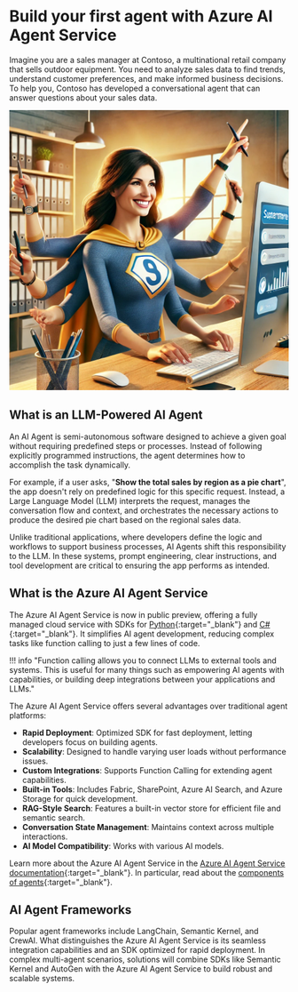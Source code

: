 # Build your first agent with Azure AI Agent Service

Imagine you are a sales manager at Contoso, a multinational retail company that sells outdoor equipment. You need to analyze sales data to find trends, understand customer preferences, and make informed business decisions. To help you, Contoso has developed a conversational agent that can answer questions about your sales data.

![Contoso Sales Analysis Agent](media/persona.png)

## What is an LLM-Powered AI Agent

An AI Agent is semi-autonomous software designed to achieve a given goal without requiring predefined steps or processes. Instead of following explicitly programmed instructions, the agent determines how to accomplish the task dynamically.

For example, if a user asks, "**Show the total sales by region as a pie chart**", the app doesn't rely on predefined logic for this specific request. Instead, a Large Language Model (LLM) interprets the request, manages the conversation flow and context, and orchestrates the necessary actions to produce the desired pie chart based on the regional sales data.

Unlike traditional applications, where developers define the logic and workflows to support business processes, AI Agents shift this responsibility to the LLM. In these systems, prompt engineering, clear instructions, and tool development are critical to ensuring the app performs as intended.

## What is the Azure AI Agent Service

The Azure AI Agent Service is now in public preview, offering a fully managed cloud service with SDKs for [Python](https://learn.microsoft.com/azure/ai-services/agents/quickstart?pivots=programming-language-python-azure){:target="_blank"} and [C#](https://learn.microsoft.com/azure/ai-services/agents/quickstart?pivots=programming-language-csharp){:target="_blank"}. It simplifies AI agent development, reducing complex tasks like function calling to just a few lines of code.

!!! info "Function calling allows you to connect LLMs to external tools and systems. This is useful for many things such as empowering AI agents with capabilities, or building deep integrations between your applications and LLMs."

The Azure AI Agent Service offers several advantages over traditional agent platforms:

- **Rapid Deployment**: Optimized SDK for fast deployment, letting developers focus on building agents.
- **Scalability**: Designed to handle varying user loads without performance issues.
- **Custom Integrations**: Supports Function Calling for extending agent capabilities.
- **Built-in Tools**: Includes Fabric, SharePoint, Azure AI Search, and Azure Storage for quick development.
- **RAG-Style Search**: Features a built-in vector store for efficient file and semantic search.
- **Conversation State Management**: Maintains context across multiple interactions.
- **AI Model Compatibility**: Works with various AI models.

Learn more about the Azure AI Agent Service in the [Azure AI Agent Service documentation](https://learn.microsoft.com/azure/ai-services/agents/overview){:target="_blank"}. In particular, read about the [components of agents](https://learn.microsoft.com/azure/ai-services/agents/concepts/agents#agents-components){:target="_blank"}.

## AI Agent Frameworks

Popular agent frameworks include LangChain, Semantic Kernel, and CrewAI. What distinguishes the Azure AI Agent Service is its seamless integration capabilities and an SDK optimized for rapid deployment. In complex multi-agent scenarios, solutions will combine SDKs like Semantic Kernel and AutoGen with the Azure AI Agent Service to build robust and scalable systems.

